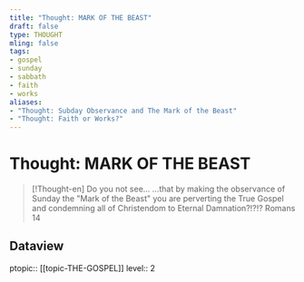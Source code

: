 ```yaml
---
title: "Thought: MARK OF THE BEAST"
draft: false
type: THOUGHT
mling: false
tags:
- gospel
- sunday
- sabbath
- faith
- works
aliases:
- "Thought: Subday Observance and The Mark of the Beast"
- "Thought: Faith or Works?"
---
```

# Thought: MARK OF THE BEAST
> [!Thought-en]
> Do you not see...
> ...that by making the observance of Sunday the "Mark of the Beast" you are perverting the True Gospel and condemning all of Christendom to Eternal Damnation?!?!?
> Romans 14

## Dataview
ptopic:: [[topic-THE-GOSPEL]]
level:: 2
